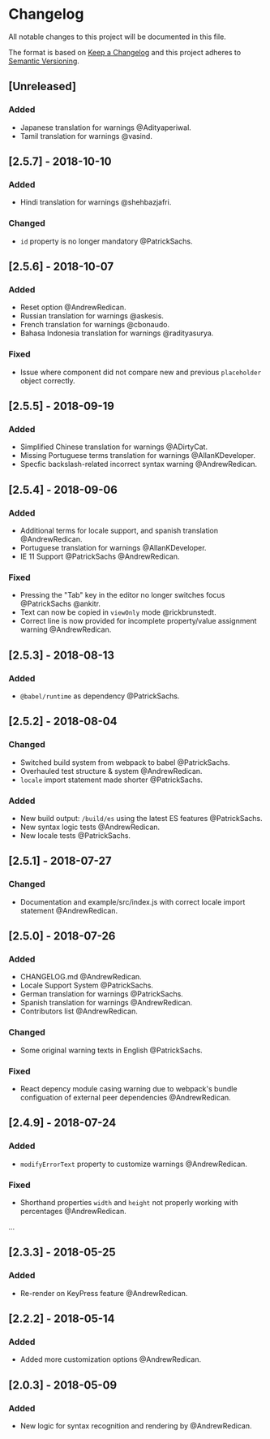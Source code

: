 # Changelog
All notable changes to this project will be documented in this file.

The format is based on [Keep a Changelog](http://keepachangelog.com/en/1.0.0/)
and this project adheres to [Semantic Versioning](http://semver.org/spec/v2.0.0.html).

## [Unreleased]
### Added
- Japanese translation for warnings @Adityaperiwal.
- Tamil translation for warnings @vasind.

## [2.5.7] - 2018-10-10
### Added
- Hindi translation for warnings @shehbazjafri.

### Changed
- `id` property is no longer mandatory @PatrickSachs.

## [2.5.6] - 2018-10-07
### Added
- Reset option @AndrewRedican.
- Russian translation for warnings @askesis.
- French translation for warnings @cbonaudo.
- Bahasa Indonesia translation for warnings @radityasurya.

### Fixed
- Issue where component did not compare new and previous `placeholder` object correctly. 

## [2.5.5] - 2018-09-19
### Added
- Simplified Chinese translation for warnings @ADirtyCat.
- Missing Portuguese terms translation for warnings @AllanKDeveloper.
- Specfic backslash-related incorrect syntax warning @AndrewRedican.

## [2.5.4] - 2018-09-06
### Added
- Additional terms for locale support, and spanish translation @AndrewRedican.
- Portuguese translation for warnings @AllanKDeveloper.
- IE 11 Support @PatrickSachs @AndrewRedican.

### Fixed
- Pressing the "Tab" key in the editor no longer switches focus @PatrickSachs @ankitr.
- Text can now be copied in `viewOnly` mode @rickbrunstedt.
- Correct line is now provided for incomplete property/value assignment warning @AndrewRedican.

## [2.5.3] - 2018-08-13
### Added
- `@babel/runtime` as dependency @PatrickSachs.

## [2.5.2] - 2018-08-04
### Changed
- Switched build system from webpack to babel @PatrickSachs.
- Overhauled test structure & system @AndrewRedican.
- `locale` import statement made shorter @PatrickSachs.

### Added
- New build output: `/build/es` using the latest ES features @PatrickSachs.
- New syntax logic tests @AndrewRedican.
- New locale tests @PatrickSachs.

## [2.5.1] - 2018-07-27
### Changed
- Documentation and example/src/index.js with correct locale import statement @AndrewRedican.

## [2.5.0] - 2018-07-26
### Added
- CHANGELOG.md @AndrewRedican.
- Locale Support System @PatrickSachs.
- German translation for warnings @PatrickSachs.
- Spanish translation for warnings @AndrewRedican.
- Contributors list @AndrewRedican.

### Changed
- Some original warning texts in English @PatrickSachs.

### Fixed
- React depency module casing warning due to webpack's bundle configuation of external peer dependencies @AndrewRedican.

## [2.4.9] - 2018-07-24
### Added
- `modifyErrorText` property to customize warnings @AndrewRedican.

### Fixed
- Shorthand properties `width` and `height` not properly working with percentages @AndrewRedican.

...

## [2.3.3] - 2018-05-25
### Added
- Re-render on KeyPress feature @AndrewRedican.

## [2.2.2] - 2018-05-14
### Added
- Added more customization options @AndrewRedican.

## [2.0.3] - 2018-05-09
### Added
- New logic for syntax recognition and rendering by @AndrewRedican.